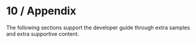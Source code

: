 # 10 / Appendix

The following sections support the developer guide through extra samples and extra supportive content.
